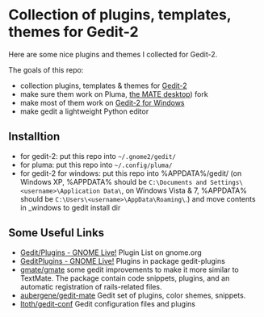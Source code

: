 # Collection of plugins, templates, themes for Gedit-2 #

Here are some nice plugins and themes I collected for Gedit-2.  

The goals of this repo:

* collection plugins, templates & themes for [Gedit-2](https://projects.gnome.org/gedit/)
* make sure them work on Pluma, [the MATE desktop](http://mate-desktop.org/)) fork
* make most of them work on [Gedit-2 for Windows](https://live.gnome.org/Gedit/Windows)
* make gedit a lightweight Python editor


## Installtion ##

* for gedit-2: put this repo into `~/.gnome2/gedit/`
* for pluma:   put this repo into `~/.config/pluma/`
* for gedit-2 for windows: put this repo into %APPDATA%/gedit/
  (on Windows XP, %APPDATA% should be `C:\Documents and Settings\<username>\Application Data\`,
   on Windows Vista & 7, %APPDATA% should be `C:\Users\<username>\AppData\Roaming\`.)
  and move contents in _windows to gedit install dir
  
## Some Useful Links ##

* [Gedit/Plugins - GNOME Live!](https://live.gnome.org/Gedit/Plugins) Plugin List on gnome.org
* [GeditPlugins - GNOME Live!](https://live.gnome.org/GeditPlugins) Plugins in package gedit-plugins
* [gmate/gmate](https://github.com/gmate/gmate/) some gedit
  improvements to make it more similar to TextMate. The package
  contain code snippets, plugins, and an automatic registration of
  rails-related files.
* [aubergene/gedit-mate](https://github.com/aubergene/gedit-mate) Gedit set of plugins, color shemes, snippets.
* [ltoth/gedit-conf](https://github.com/ltoth/gedit-conf/) Gedit configuration files and plugins
  


